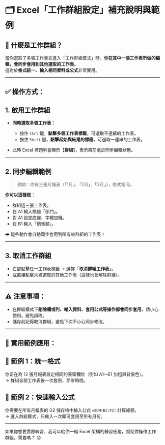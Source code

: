 # 🗂 Excel「工作群組設定」補充說明與範例

## 🔹 什麼是工作群組？
當你選取了多張工作表並進入「工作群組模式」時，**你在其中一張工作表所做的編輯，會同步套用到其他選取的工作表**。  
這對於**格式統一、輸入相同資料或公式**非常實用。

---

## ✅ 操作方式：

## **1. 啟用工作群組**
- **同時選取多張工作表：**
  - 按住 `Ctrl` 鍵，**點擊多個工作表標籤**，可選取不連續的工作表。
  - 按住 `Shift` 鍵，**點擊起始與結尾的標籤**，可選取一連串的工作表。

- 此時 Excel 標題列會顯示【**群組**】，表示目前處於同步編輯狀態。

---

## **2. 同步編輯範例**
> 例如：你有三張月報表（「1月」、「2月」、「3月」），格式相同。

**你可以這樣做：**
- 群組這三張工作表。
- 在 A1 輸入標題「部門」。
- 對 A1 設定底線、字體加粗。
- 在 B1 輸入「銷售額」。

➡ 這些動作會自動同步套用到所有被群組的工作表！

---

## **3. 取消工作群組**
- 右鍵點擊任一工作表標籤 → 選擇「**取消群組工作表**」。
- 或直接點擊未被選取的其他工作表（這樣也會解除群組）。

---

## ⚠ 注意事項：
- 在群組模式下**刪除欄或列、輸入資料、套用公式等操作都會同步套用**，請小心使用，避免誤改。
- 儲存前記得取消群組，避免下次不小心同步修改。

---

## 🧠 實用範例應用：

## 🌟 範例 1：統一格式  
你正在為 12 張月報表設定相同的表頭欄位（例如 A1～E1 加粗與背景色）。  
→ 群組全部工作表後一次套用，節省時間。

## 🌟 範例 2：快速輸入公式  
你需要在所有月報表的 G2 儲存格中輸入公式 `=SUM(B2:F2)` 計算總額。  
→ 進入群組模式，只輸入一次即可套用至所有月份。

---

如果你想要實際練習，我可以給你一組 Excel 架構的練習任務，幫助你操作工作群組。需要嗎？ 😊